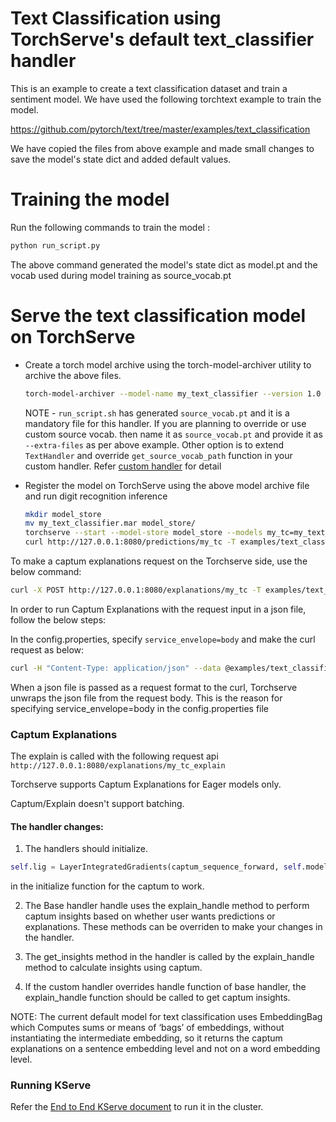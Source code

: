 # Text Classification using TorchServe's default text_classifier handler

This is an example to create a text classification dataset and train a sentiment model. We have used the following torchtext example to train the model.

https://github.com/pytorch/text/tree/master/examples/text_classification

We have copied the files from above example and made small changes to save the model's state dict and added default values.

# Training the model

Run the following commands to train the model :

```bash
python run_script.py
```

The above command generated the model's state dict as model.pt and the vocab used during model training as source_vocab.pt

# Serve the text classification model on TorchServe

 * Create a torch model archive using the torch-model-archiver utility to archive the above files.

    ```bash
    torch-model-archiver --model-name my_text_classifier --version 1.0 --model-file model.py --serialized-file model.pt  --handler text_classifier --extra-files "index_to_name.json,source_vocab.pt"
    ```

    NOTE - `run_script.sh` has generated `source_vocab.pt` and it is a mandatory file for this handler.
           If you are planning to override or use custom source vocab. then name it as `source_vocab.pt` and provide it as `--extra-files` as per above example.
           Other option is to extend `TextHandler` and override `get_source_vocab_path` function in your custom handler. Refer [custom handler](../../docs/custom_service.md) for detail

 * Register the model on TorchServe using the above model archive file and run digit recognition inference

    ```bash
    mkdir model_store
    mv my_text_classifier.mar model_store/
    torchserve --start --model-store model_store --models my_tc=my_text_classifier.mar
    curl http://127.0.0.1:8080/predictions/my_tc -T examples/text_classification/sample_text.txt
    ```
To make a captum explanations request on the Torchserve side, use the below command:

```bash
curl -X POST http://127.0.0.1:8080/explanations/my_tc -T examples/text_classification/sample_text.txt
```

In order to run Captum Explanations with the request input in a json file, follow the below steps:

In the config.properties, specify `service_envelope=body` and make the curl request as below:
```bash
curl -H "Content-Type: application/json" --data @examples/text_classification/text_classifier_ts.json http://127.0.0.1:8080/explanations/my_tc_explain
```
When a json file is passed as a request format to the curl, Torchserve unwraps the json file from the request body. This is the reason for specifying service_envelope=body in the config.properties file

### Captum Explanations

The explain is called with the following request api `http://127.0.0.1:8080/explanations/my_tc_explain`

Torchserve supports Captum Explanations for Eager models only.

Captum/Explain doesn't support batching.

#### The handler changes:

1. The handlers should initialize.
```python
self.lig = LayerIntegratedGradients(captum_sequence_forward, self.model.bert.embeddings)
```
in the initialize function for the captum to work.

2. The Base handler handle uses the explain_handle method to perform captum insights based on whether user wants predictions or explanations. These methods can be overriden to make your changes in the handler.

3. The get_insights method in the handler is called by the explain_handle method to calculate insights using captum.

4. If the custom handler overrides handle function of base handler, the explain_handle function should be called to get captum insights.


NOTE:
The current default model for text classification uses EmbeddingBag which Computes sums or means of ‘bags’ of embeddings, without instantiating the intermediate embedding, so it returns the captum explanations on a sentence embedding level and not on a word embedding level.

### Running KServe

Refer the [End to End KServe document](https://github.com/pytorch/serve/blob/master/kubernetes/kserve/README.md) to run it in the cluster.
